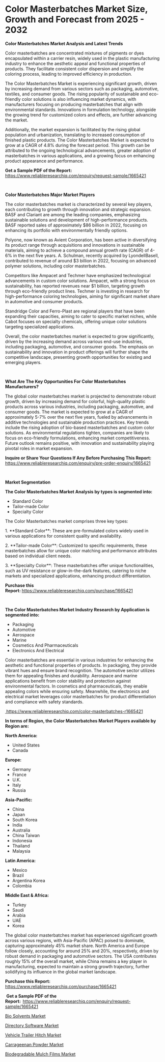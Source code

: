 <p><h1>Color Masterbatches Market Size, Growth and Forecast from 2025 - 2032</h1></p><p><strong>Color Masterbatches Market Analysis and Latest Trends</strong></p>
<p><p>Color masterbatches are concentrated mixtures of pigments or dyes encapsulated within a carrier resin, widely used in the plastic manufacturing industry to enhance the aesthetic appeal and functional properties of products. They facilitate consistent color dispersion and simplify the coloring process, leading to improved efficiency in production.</p><p>The Color Masterbatches Market is experiencing significant growth, driven by increasing demand from various sectors such as packaging, automotive, textiles, and consumer goods. The rising popularity of sustainable and eco-friendly color solutions is also influencing market dynamics, with manufacturers focusing on producing masterbatches that align with environmental standards. Innovations in formulation technology, alongside the growing trend for customized colors and effects, are further advancing the market.</p><p>Additionally, the market expansion is facilitated by the rising global population and urbanization, translating to increased consumption of finished plastic products. The Color Masterbatches Market is expected to grow at a CAGR of 4.8% during the forecast period. This growth can be attributed to the ongoing technological advancements, greater adoption of masterbatches in various applications, and a growing focus on enhancing product appearance and performance.</p></p>
<p><strong>Get a Sample PDF of the Report:&nbsp;</strong> <a href="https://www.reliableresearchiq.com/enquiry/request-sample/1665421?utm_campaign=2243&utm_medium=2&utm_source=Github&utm_content=ia&utm_term=30012025&utm_id=color-masterbatches">https://www.reliableresearchiq.com/enquiry/request-sample/1665421</a></p>
<p>&nbsp;</p>
<p><strong>Color Masterbatches Major Market Players</strong></p>
<p><p>The color masterbatches market is characterized by several key players, each contributing to growth through innovation and strategic expansion. BASF and Clariant are among the leading companies, emphasizing sustainable solutions and development of high-performance products. BASF reported sales of approximately $86 billion in 2022, focusing on enhancing its portfolio with environmentally friendly options. </p><p>Polyone, now known as Avient Corporation, has been active in diversifying its product range through acquisitions and innovations in sustainable materials, aiming to achieve a compound annual growth rate (CAGR) of 4-6% in the next five years. A. Schulman, recently acquired by LyondellBasell, contributed to revenue of around $3 billion in 2022, focusing on advanced polymer solutions, including color masterbatches.</p><p>Competitors like Ampacet and Techmer have emphasized technological advancements in custom color solutions. Ampacet, with a strong focus on sustainability, has reported revenues near $1 billion, targeting growth through eco-friendly product lines. Techmer is investing in research for high-performance coloring technologies, aiming for significant market share in automotive and consumer products.</p><p>Standridge Color and Ferro-Plast are regional players that have been expanding their capacities, aiming to cater to specific market niches, while Cabot focuses on specialty chemicals, offering unique color solutions targeting specialized applications.</p><p>Overall, the color masterbatches market is expected to grow significantly, driven by the increasing demand across various end-use industries, including packaging, automotive, and consumer goods. The emphasis on sustainability and innovation in product offerings will further shape the competitive landscape, presenting growth opportunities for existing and emerging players.</p></p>
<p>&nbsp;</p>
<p><strong>What Are The Key Opportunities For Color Masterbatches Manufacturers?</strong></p>
<p><p>The global color masterbatches market is projected to demonstrate robust growth, driven by increasing demand for colorful, high-quality plastic products across various industries, including packaging, automotive, and consumer goods. The market is expected to grow at a CAGR of approximately 5-7% over the next five years, fueled by advancements in additive technologies and sustainable production practices. Key trends include the rising adoption of bio-based masterbatches and custom color solutions. As environmental regulations tighten, companies are likely to focus on eco-friendly formulations, enhancing market competitiveness. Future outlook remains positive, with innovation and sustainability playing pivotal roles in market expansion.</p></p>
<p><strong>Inquire or Share Your Questions If Any Before Purchasing This Report:</strong> <a href="https://www.reliableresearchiq.com/enquiry/pre-order-enquiry/1665421?utm_campaign=2243&utm_medium=2&utm_source=Github&utm_content=ia&utm_term=30012025&utm_id=color-masterbatches">https://www.reliableresearchiq.com/enquiry/pre-order-enquiry/1665421</a></p>
<p>&nbsp;</p>
<p><strong>Market Segmentation</strong></p>
<p><strong>The Color Masterbatches Market Analysis by types is segmented into:</strong></p>
<p><ul><li>Standard Color</li><li>Tailor-made Color</li><li>Specialty Color</li></ul></p>
<p><p>The Color Masterbatches market comprises three key types: </p><p>1. **Standard Color**: These are pre-formulated colors widely used in various applications for consistent quality and availability.</p><p>2. **Tailor-made Color**: Customized to specific requirements, these masterbatches allow for unique color matching and performance attributes based on individual client needs.</p><p>3. **Specialty Color**: These masterbatches offer unique functionalities, such as UV resistance or glow-in-the-dark features, catering to niche markets and specialized applications, enhancing product differentiation.</p></p>
<p><strong>Purchase this Report:&nbsp;</strong><a href="https://www.reliableresearchiq.com/purchase/1665421?utm_campaign=2243&utm_medium=2&utm_source=Github&utm_content=ia&utm_term=30012025&utm_id=color-masterbatches">https://www.reliableresearchiq.com/purchase/1665421</a></p>
<p>&nbsp;</p>
<p><strong>The Color Masterbatches Market Industry Research by Application is segmented into:</strong></p>
<p><ul><li>Packaging</li><li>Automotive</li><li>Aerospace</li><li>Marine</li><li>Cosmetics And Pharmaceuticals</li><li>Electronics And Electrical</li></ul></p>
<p><p>Color masterbatches are essential in various industries for enhancing the aesthetic and functional properties of products. In packaging, they provide vibrant hues and ensure brand recognition. The automotive sector utilizes them for appealing finishes and durability. Aerospace and marine applications benefit from color stability and protection against environmental factors. In cosmetics and pharmaceuticals, they enable appealing colors while ensuring safety. Meanwhile, the electronics and electrical market leverages color masterbatches for product differentiation and compliance with safety standards.</p></p>
<p><a href="https://www.reliableresearchiq.com/color-masterbatches-r1665421?utm_campaign=2243&utm_medium=2&utm_source=Github&utm_content=ia&utm_term=30012025&utm_id=color-masterbatches">&nbsp;https://www.reliableresearchiq.com/color-masterbatches-r1665421</a></p>
<p><strong>In terms of Region, the Color Masterbatches Market Players available by Region are:</strong></p>
<p>
    <p> <strong> North America: </strong>
        <ul>
            <li>United States</li>
            <li>Canada</li>
        </ul>
        </p> 
    <p> <strong> Europe: </strong>
        <ul>
            <li>Germany</li>
            <li>France</li>
            <li>U.K.</li>
            <li>Italy</li>
            <li>Russia</li>
        </ul>
        </p> 
    <p> <strong> Asia-Pacific: </strong>
        <ul>
            <li>China</li>
            <li>Japan</li>
            <li>South Korea</li>
            <li>India</li>
            <li>Australia</li>
            <li>China Taiwan</li>
            <li>Indonesia</li>
            <li>Thailand</li>
            <li>Malaysia</li>
        </ul>
        </p> 
    <p> <strong> Latin America: </strong>
        <ul>
            <li>Mexico</li>
            <li>Brazil</li>
            <li>Argentina Korea</li>
            <li>Colombia</li>
        </ul>
        </p> 
    <p> <strong> Middle East & Africa: </strong>
        <ul>
            <li>Turkey</li>
            <li>Saudi</li>
            <li>Arabia</li>
            <li>UAE</li>
            <li>Korea</li>
        </ul>
    </p>
    </p>
<p><p>The global color masterbatches market has experienced significant growth across various regions, with Asia-Pacific (APAC) poised to dominate, capturing approximately 45% market share. North America and Europe follow closely, accounting for around 25% and 20%, respectively, driven by robust demand in packaging and automotive sectors. The USA contributes roughly 15% of the overall market, while China remains a key player in manufacturing, expected to maintain a strong growth trajectory, further solidifying its influence in the global market landscape.</p></p>
<p><strong>Purchase this Report: </strong><a href="https://www.reliableresearchiq.com/purchase/1665421?utm_campaign=2243&utm_medium=2&utm_source=Github&utm_content=ia&utm_term=30012025&utm_id=color-masterbatches">https://www.reliableresearchiq.com/purchase/1665421</a></p>
<p>&nbsp;<strong>Get a Sample PDF of the Report:&nbsp;&nbsp;</strong><a href="https://www.reliableresearchiq.com/enquiry/request-sample/1665421?utm_campaign=2243&utm_medium=2&utm_source=Github&utm_content=ia&utm_term=30012025&utm_id=color-masterbatches">https://www.reliableresearchiq.com/enquiry/request-sample/1665421</a></p>
<p><strong></strong></p>
<p><p><a href="https://github.com/leopardmicheal7019/Market-Research-Report-List-1/blob/main/bio-solvents-market.md?utm_campaign=2243&utm_medium=2&utm_source=Github&utm_content=ia&utm_term=30012025&utm_id=color-masterbatches">Bio Solvents Market</a></p><p><a href="https://www.linkedin.com/pulse/comprehensive-analysis-directory-software-market-size-iocec?utm_campaign=2243&utm_medium=2&utm_source=Github&utm_content=ia&utm_term=30012025&utm_id=color-masterbatches">Directory Software Market</a></p><p><a href="https://www.linkedin.com/pulse/key-insights-vehicle-trailer-hitch-market-2025-2032-segmentation-zlirc?utm_campaign=2243&utm_medium=2&utm_source=Github&utm_content=ia&utm_term=30012025&utm_id=color-masterbatches">Vehicle Trailer Hitch Market</a></p><p><a href="https://www.linkedin.com/pulse/latest-market-analysis-shows-carrageenan-powder-poised-zaike?utm_campaign=2243&utm_medium=2&utm_source=Github&utm_content=ia&utm_term=30012025&utm_id=color-masterbatches">Carrageenan Powder Market</a></p><p><a href="https://github.com/domoniqueluoma76/Market-Research-Report-List-1/blob/main/biodegradable-mulch-films-market.md?utm_campaign=2243&utm_medium=2&utm_source=Github&utm_content=ia&utm_term=30012025&utm_id=color-masterbatches">Biodegradable Mulch Films Market</a></p></p>